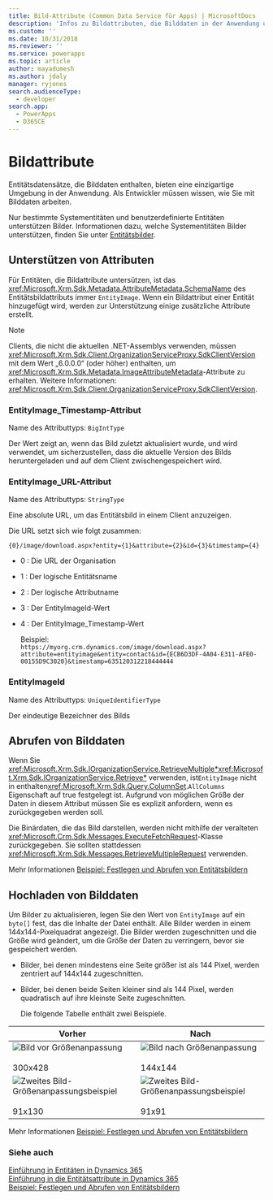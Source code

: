 ```yaml
---
title: Bild-Attribute (Common Data Service für Apps) | MicrosoftDocs
description: 'Infos zu Bildattributen, die Bilddaten in der Anwendung umfassen, sowie zum Unterstützen von Attributen, das Abrufen von Bilddaten und Hochladen von Bilddaten.'
ms.custom: ''
ms.date: 10/31/2018
ms.reviewer: ''
ms.service: powerapps
ms.topic: article
author: mayadumesh
ms.author: jdaly
manager: ryjones
search.audienceType:
  - developer
search.app:
  - PowerApps
  - D365CE
---
```

# <a name="image-attributes"></a>Bildattribute

Entitätsdatensätze, die Bilddaten enthalten, bieten eine einzigartige Umgebung in der Anwendung. Als Entwickler müssen wissen, wie Sie mit Bilddaten arbeiten.  
  
 Nur bestimmte Systementitäten und benutzerdefinierte Entitäten unterstützen Bilder. Informationen dazu, welche Systementitäten Bilder unterstützen, finden Sie unter [Entitätsbilder](/dynamics365/customer-engagement/developer/introduction-entities.md#BKMK_EntityImages).  
  
<a name="BKMK_SupportingAttributes"></a>   
## <a name="supporting-attributes"></a>Unterstützen von Attributen  
 Für Entitäten, die Bildattribute untersützen, ist das <xref:Microsoft.Xrm.Sdk.Metadata.AttributeMetadata.SchemaName> des Entitätsbildattributs immer `EntityImage`. Wenn ein Bildattribut einer Entität hinzugefügt wird, werden zur Unterstützung einige zusätzliche Attribute erstellt.  
  
> [!NOTE]
>  Clients, die nicht die aktuellen .NET-Assemblys verwenden, müssen <xref:Microsoft.Xrm.Sdk.Client.OrganizationServiceProxy.SdkClientVersion> mit dem Wert „6.0.0.0“ (oder höher) enthalten, um <xref:Microsoft.Xrm.Sdk.Metadata.ImageAttributeMetadata>-Attribute zu erhalten. Weitere Informationen: <xref:Microsoft.Xrm.Sdk.Client.OrganizationServiceProxy.SdkClientVersion>.  
  
### <a name="entityimagetimestamp-attribute"></a>EntityImage_Timestamp-Attribut  
 Name des Attributtyps: `BigIntType`  
  
 Der Wert zeigt an, wenn das Bild zuletzt aktualisiert wurde, und wird verwendet, um sicherzustellen, dass die aktuelle Version des Bilds heruntergeladen und auf dem Client zwischengespeichert wird.  
  
### <a name="entityimageurl-attribute"></a>EntityImage_URL-Attribut  
 Name des Attributtyps: `StringType`  
  
 Eine absolute URL, um das Entitätsbild in einem Client anzuzeigen.  
  
 Die URL setzt sich wie folgt zusammen:  
  
```http  
{0}/image/download.aspx?entity={1}&attribute={2}&id={3}&timestamp={4}
```  
  
- 0 : Die URL der Organisation  
  
- 1 : Der logische Entitätsname  
  
- 2 : Der logische Attributname  
  
- 3 : Der EntityImageId-Wert  
  
- 4 : Der EntityImage_Timestamp-Wert  
  
  Beispiel:   
  `https://myorg.crm.dynamics.com/image/download.aspx?attribute=entityimage&entity=contact&id={ECB6D3DF-4A04-E311-AFE0-00155D9C3020}&timestamp=635120312218444444`  
  
### <a name="entityimageid"></a>EntityImageId  
 Name des Attributtyps: `UniqueIdentifierType`  
  
 Der eindeutige Bezeichner des Bilds  
  
<a name="BKMK_RetrievingImages"></a>   
## <a name="retrieving-image-data"></a>Abrufen von Bilddaten  
 Wenn Sie  <xref:Microsoft.Xrm.Sdk.IOrganizationService.RetrieveMultiple*><xref:Microsoft.Xrm.Sdk.IOrganizationService.Retrieve*> verwenden, ist`EntityImage` nicht in enthalten<xref:Microsoft.Xrm.Sdk.Query.ColumnSet>.`AllColumns` Eigenschaft auf true festgelegt ist. Aufgrund von möglichen Größe der Daten in diesem Attribut müssen Sie es explizit anfordern, wenn es zurückgegeben werden soll.  
  
 Die Binärdaten, die das Bild darstellen, werden nicht mithilfe der veralteten <xref:Microsoft.Crm.Sdk.Messages.ExecuteFetchRequest>-Klasse zurückgegeben. Sie sollten stattdessen <xref:Microsoft.Xrm.Sdk.Messages.RetrieveMultipleRequest> verwenden.  
  
 Mehr Informationen [Beispiel: Festlegen und Abrufen von Entitätsbildern](/dynamics365/customer-engagement/developer/sample-set-retrieve-entity-images)  
  
<a name="BKMK_UploadingImages"></a>   
## <a name="uploading-image-data"></a>Hochladen von Bilddaten  
 Um Bilder zu aktualisieren, legen Sie den Wert von `EntityImage` auf ein `byte[]` fest, das die Inhalte der Datei enthält. Alle Bilder werden in einem 144x144-Pixelquadrat angezeigt. Die Bilder werden zugeschnitten und die Größe wird geändert, um die Größe der Daten zu verringern, bevor sie gespeichert werden.  
  
- Bilder, bei denen mindestens eine Seite größer ist als 144 Pixel, werden zentriert auf 144x144 zugeschnitten.  
  
- Bilder, bei denen beide Seiten kleiner sind als 144 Pixel, werden quadratisch auf ihre kleinste Seite zugeschnitten.  
  
  Die folgende Tabelle enthält zwei Beispiele.  
  
|Vorher|Nach|  
|------------|-----------|  
|![Bild vor Größenanpassung](media/crm-itpro-cust-imagebeforeresize.png "Bild vor Größenanpassung")<br /><br /> 300x428|![Bild nach Größenanpassung](media/crm-itpro-cust-imageafterresize.jpg "Bild nach Größenanpassung")<br /><br /> 144x144|  
|![Zweites Bild-Größenanpassungsbeispiel](media/crm-itpro-cust-imagebeforeresizeexample2.png "Zweites Bild-Größenanpassungsbeispiel")<br /><br /> 91x130|![Zweites Bild-Größenanpassungsbeispiel](media/crm-itpro-cust-imageafterresizeexample2.jpg "Zweites Bild-Größenanpassungsbeispiel")<br /><br /> 91x91|  
  
 Mehr Informationen [Beispiel: Festlegen und Abrufen von Entitätsbildern](/dynamics365/customer-engagement/developer/sample-set-retrieve-entity-images.md)  
  
### <a name="see-also"></a>Siehe auch  
 [Einführung in Entitäten in Dynamics 365](/dynamics365/customer-engagement/developer/introduction-entities)   
 [Einführung in die Entitätsattribute in Dynamics 365](/dynamics365/customer-engagement/developer/introduction-entity-attributes)   
 [Beispiel: Festlegen und Abrufen von Entitätsbildern](/dynamics365/customer-engagement/developer/sample-set-retrieve-entity-images.md)